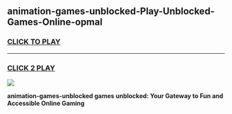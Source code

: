 
## animation-games-unblocked-Play-Unblocked-Games-Online-opmal
<h3>
<a href="https://premium76.site?title=animation-games-unblocked&ref=25A">CLICK TO PLAY</a></h3>
<hr>

<h3>
<a href="https://premium76.site?title=animation-games-unblocked&ref=25A">CLICK 2 PLAY</a>
  
</h3>

<a href="https://premium76.site?title=animation-games-unblocked&ref=25A"><img src="https://clearcache.store/games.png"></a>


**animation-games-unblocked games unblocked: Your Gateway to Fun and Accessible Online Gaming**
